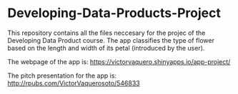 # Developing-Data-Products-Project

This repository contains all the files neccesary for the projec of the Developing Data Product course. The app classifies the type of flower based on the length and width of its petal (introduced by the user).

The webpage of the app is: https://victorvaquero.shinyapps.io/app-project/

The pitch presentation for the app is: http://rpubs.com/VictorVaquerosoto/546833

